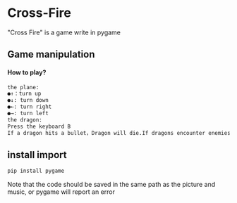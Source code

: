 # Cross-Fire
"Cross Fire" is a game write in pygame  
## Game manipulation  
#### How to play?  
```Python
the plane:  
●↑：turn up  
●↓: turn down  
●←: turn right  
●→: turn left  
the dragon:  
Press the keyboard B  
If a dragon hits a bullet，Dragon will die.If dragons encounter enemies，The enemy will die.  
```
## install import  
```Python
pip install pygame
```
  Note that the code should be saved in the same path as the picture and music, or pygame will report an error  
  
    



